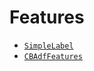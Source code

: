# Features

- [`SimpleLabel`](https://docs.rs/reductionml-core/0.0.1/reductionml_core/types/struct.SimpleLabel.html)
- [`CBAdfFeatures`](https://docs.rs/reductionml-core/0.0.1/reductionml_core/types/struct.CBAdfFeatures.html)